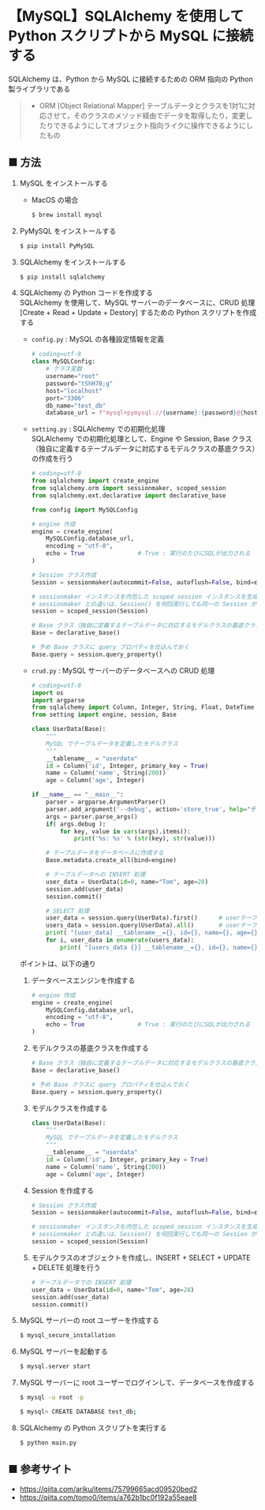 # 【MySQL】SQLAlchemy を使用して Python スクリプトから MySQL に接続する

SQLAlchemy は、Python から MySQL に接続するための ORM 指向の Python 製ライブラリである

> - ORM [Object Relational Mapper]
>     テーブルデータとクラスを1対1に対応させて，そのクラスのメソッド経由でデータを取得したり，変更したりできるようにしてオブジェクト指向ライクに操作できるようにしたもの

## ■ 方法

1. MySQL をインストールする<br>
    - MacOS の場合
        ```sh
        $ brew install mysql
        ```

1. PyMySQL をインストールする<br>
    ```sh
    $ pip install PyMySQL
    ```

1. SQLAlchemy をインストールする<br>
    ```sh
    $ pip install sqlalchemy
    ```

1. SQLAlchemy の Python コードを作成する<br>
    SQLAlchemy を使用して、MySQL サーバーのデータベースに、CRUD 処理 [Create + Read + Update + Destory] するための Python スクリプトを作成する

    - `config.py` : MySQL の各種設定情報を定義<br>
        ```python
        # coding=utf-8
        class MySQLConfig:
            # クラス変数
            username="root"
            password="tShH78;g"
            host="localhost"
            port="3306"
            db_name="test_db"
            database_url = f"mysql+pymysql://{username}:{password}@{host}/{db_name}?charset=utf8"
        ```

    - `setting.py` : SQLAlchemy での初期化処理<br>
        SQLAlchemy での初期化処理として、Engine や Session, Base クラス（独自に定義するテーブルデータに対応するモデルクラスの基底クラス）の作成を行う

        ```python
        # coding=utf-8
        from sqlalchemy import create_engine
        from sqlalchemy.orm import sessionmaker, scoped_session
        from sqlalchemy.ext.declarative import declarative_base

        from config import MySQLConfig

        # engine 作成
        engine = create_engine(
            MySQLConfig.database_url,
            encoding = "utf-8",
            echo = True               # True : 実行のたびにSQLが出力される
        )

        # Session クラス作成
        Session = sessionmaker(autocommit=False, autoflush=False, bind=engine)

        # sessionmaker インスタンスを内包した scoped_session インスタンスを生成
        # sessionmaker との違いは、Session() を何回実行しても同一の Session が返されるという点
        session = scoped_session(Session)

        # Base クラス（独自に定義するテーブルデータに対応するモデルクラスの基底クラス）を作成
        Base = declarative_base()

        # 予め Base クラスに query プロパティを仕込んでおく
        Base.query = session.query_property()
        ```

    - `crud.py` : MySQL サーバーのデータベースへの CRUD 処理
        ```python
        # coding=utf-8
        import os
        import argparse
        from sqlalchemy import Column, Integer, String, Float, DateTime
        from setting import engine, session, Base

        class UserData(Base):
            """
            MySQL でテーブルデータを定義したモデルクラス
            """
            __tablename__ = "userdata"
            id = Column('id', Integer, primary_key = True)
            name = Column('name', String(200))
            age = Column('age', Integer)

        if __name__ == "__main__":
            parser = argparse.ArgumentParser()
            parser.add_argument('--debug', action='store_true', help="デバッグモード有効化")
            args = parser.parse_args()
            if( args.debug ):
                for key, value in vars(args).items():
                    print('%s: %s' % (str(key), str(value)))

            # テーブルデータをデータベースに作成する
            Base.metadata.create_all(bind=engine)

            # テーブルデータへの INSERT 処理
            user_data = UserData(id=0, name="Tom", age=28)
            session.add(user_data)  
            session.commit()

            # SELECT 処理
            user_data = session.query(UserData).first()      # userテーブルの最初のレコードをクラスで返す
            users_data = session.query(UserData).all()       # userテーブルの全レコードをクラスが入った配列で返す
            print( "[user_data] __tablename__={}, id={}, name={}, age={}".format(user_data.__tablename__, user_data.id, user_data.name, user_data.age) )
            for i, user_data in enumerate(users_data):
                print( "[users_data {}] __tablename__={}, id={}, name={}, age={}".format(i, user_data.__tablename__, user_data.id, user_data.name, user_data.age) )        
        ```

    ポイントは、以下の通り

    1. データベースエンジンを作成する<br>
        ```python
        # engine 作成
        engine = create_engine(
            MySQLConfig.database_url,
            encoding = "utf-8",
            echo = True               # True : 実行のたびにSQLが出力される
        )
        ```

    1. モデルクラスの基底クラスを作成する<br>
        ```python
        # Base クラス（独自に定義するテーブルデータに対応するモデルクラスの基底クラス）を作成
        Base = declarative_base()

        # 予め Base クラスに query プロパティを仕込んでおく
        Base.query = session.query_property()
        ```

    1. モデルクラスを作成する<br>
        ```python
        class UserData(Base):
            """
            MySQL でテーブルデータを定義したモデルクラス
            """
            __tablename__ = "userdata"
            id = Column('id', Integer, primary_key = True)
            name = Column('name', String(200))
            age = Column('age', Integer)
        ```

    1. Session を作成する<br>
        ```python
        # Session クラス作成
        Session = sessionmaker(autocommit=False, autoflush=False, bind=engine)

        # sessionmaker インスタンスを内包した scoped_session インスタンスを生成
        # sessionmaker との違いは、Session() を何回実行しても同一の Session が返されるという点
        session = scoped_session(Session)
        ```

    1. モデルクラスのオブジェクトを作成し、INSERT + SELECT + UPDATE + DELETE 処理を行う<br>
        ```python
        # テーブルデータでの INSERT 処理
        user_data = UserData(id=0, name="Tom", age=28)
        session.add(user_data)  
        session.commit()
        ```

1. MySQL サーバーの root ユーザーを作成する<br>
    ```sh
    $ mysql_secure_installation
    ```

1. MySQL サーバーを起動する<br>
    ```sh
    $ mysql.server start
    ```

1. MySQL サーバーに root ユーザーでログインして、データベースを作成する<br>
    ```sh
    $ mysql -u root -p
    ```
    ```sh
    $ mysql> CREATE DATABASE test_db;
    ```

1. SQLAlchemy の Python スクリプトを実行する<br>
    ```sh
    $ python main.py
    ```

## ■ 参考サイト
- https://qiita.com/ariku/items/75799665acd09520bed2
- https://qiita.com/tomo0/items/a762b1bc0f192a55eae8
